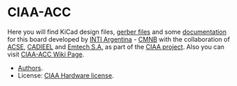 # CIAA-ACC

Here you will find KiCad design files, [gerber files](output_files) and some [documentation](doc) for this board
developed by [INTI Argentina](http://www.inti.gob.ar/) - [CMNB](http://www.inti.gob.ar/microynanoelectronica/) with the collaboration of [ACSE](http://www.sase.com.ar/asociacion-civil-sistemas-embebidos), [CADIEEL](http://www.cadieel.org.ar) and [Emtech S.A.](http://www.emtech.com.ar) as part of the [CIAA project](http://www.proyecto-ciaa.com.ar/).
Also you can visit [CIAA-ACC Wiki Page](http://www.proyecto-ciaa.com.ar/devwiki/doku.php?id=desarrollo:ciaa_acc:ciaa_acc_inicio).

 - [Authors](doc/AUTHORS.md).
 - License: [CIAA Hardware license](../../../LICENSE).

